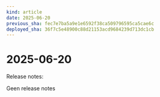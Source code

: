 ```yaml
---
kind: article
date: 2025-06-20
previous_sha: fec7e7ba5a9e1e6592f38ca509796595ca5cae6c
deployed_sha: 36f7c5e48900c88d21153acd9684239d713dc1cb
---
```


# 2025-06-20

Release notes:

Geen release notes
